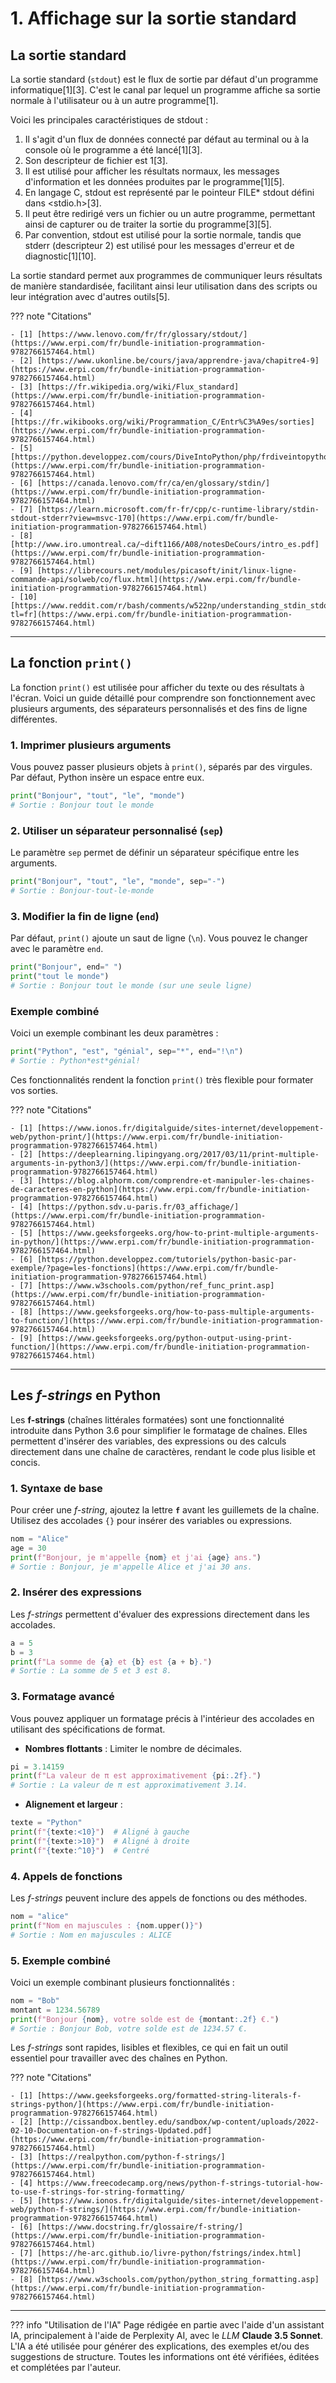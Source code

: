 # 1. Affichage sur la sortie standard

## La sortie standard

La sortie standard (`stdout`) est le flux de sortie par défaut d'un programme informatique[1][3]. C'est le canal par
lequel un programme affiche sa sortie normale à l'utilisateur ou à un autre programme[1].

Voici les principales caractéristiques de stdout :

1. Il s'agit d'un flux de données connecté par défaut au terminal ou à la console où le programme a été lancé[1][3].
2. Son descripteur de fichier est 1[3].
3. Il est utilisé pour afficher les résultats normaux, les messages d'information et les données produites par le
   programme[1][5].
4. En langage C, stdout est représenté par le pointeur FILE* stdout défini dans <stdio.h>[3].
5. Il peut être redirigé vers un fichier ou un autre programme, permettant ainsi de capturer ou de traiter la sortie du
   programme[3][5].
6. Par convention, stdout est utilisé pour la sortie normale, tandis que stderr (descripteur 2) est utilisé pour les
   messages d'erreur et de diagnostic[1][10].

La sortie standard permet aux programmes de communiquer leurs résultats de manière standardisée, facilitant ainsi leur
utilisation dans des scripts ou leur intégration avec d'autres outils[5].

??? note "Citations"

    - [1] [https://www.lenovo.com/fr/fr/glossary/stdout/](https://www.erpi.com/fr/bundle-initiation-programmation-9782766157464.html)
    - [2] [https://www.ukonline.be/cours/java/apprendre-java/chapitre4-9](https://www.erpi.com/fr/bundle-initiation-programmation-9782766157464.html)
    - [3] [https://fr.wikipedia.org/wiki/Flux_standard](https://www.erpi.com/fr/bundle-initiation-programmation-9782766157464.html)
    - [4] [https://fr.wikibooks.org/wiki/Programmation_C/Entr%C3%A9es/sorties](https://www.erpi.com/fr/bundle-initiation-programmation-9782766157464.html)
    - [5] [https://python.developpez.com/cours/DiveIntoPython/php/frdiveintopython/scripts_and_streams/stdin_stdout_stderr.php](https://www.erpi.com/fr/bundle-initiation-programmation-9782766157464.html)
    - [6] [https://canada.lenovo.com/fr/ca/en/glossary/stdin/](https://www.erpi.com/fr/bundle-initiation-programmation-9782766157464.html)
    - [7] [https://learn.microsoft.com/fr-fr/cpp/c-runtime-library/stdin-stdout-stderr?view=msvc-170](https://www.erpi.com/fr/bundle-initiation-programmation-9782766157464.html)
    - [8] [http://www.iro.umontreal.ca/~dift1166/A08/notesDeCours/intro_es.pdf](https://www.erpi.com/fr/bundle-initiation-programmation-9782766157464.html)
    - [9] [https://librecours.net/modules/picasoft/init/linux-ligne-commande-api/solweb/co/flux.html](https://www.erpi.com/fr/bundle-initiation-programmation-9782766157464.html)
    - [10] [https://www.reddit.com/r/bash/comments/w522np/understanding_stdin_stdout_and_stderr/?tl=fr](https://www.erpi.com/fr/bundle-initiation-programmation-9782766157464.html)


-------

## La fonction `print()`

La fonction `print()` est utilisée pour afficher du texte ou des résultats à l'écran. Voici un guide détaillé pour
comprendre son fonctionnement avec plusieurs arguments, des séparateurs personnalisés et des fins de ligne différentes.

### 1. Imprimer plusieurs arguments

Vous pouvez passer plusieurs objets à `print()`, séparés par des virgules. Par défaut, Python insère un espace entre
eux.

```python
print("Bonjour", "tout", "le", "monde")
# Sortie : Bonjour tout le monde
```

### 2. Utiliser un séparateur personnalisé (`sep`)

Le paramètre `sep` permet de définir un séparateur spécifique entre les arguments.

```python
print("Bonjour", "tout", "le", "monde", sep="-")
# Sortie : Bonjour-tout-le-monde
```

### 3. Modifier la fin de ligne (`end`)

Par défaut, `print()` ajoute un saut de ligne (`\n`). Vous pouvez le changer avec le paramètre `end`.

```python
print("Bonjour", end=" ")
print("tout le monde")
# Sortie : Bonjour tout le monde (sur une seule ligne)
```

### **Exemple combiné**

Voici un exemple combinant les deux paramètres :

```python
print("Python", "est", "génial", sep="*", end="!\n")
# Sortie : Python*est*génial!
```

Ces fonctionnalités rendent la fonction `print()` très flexible pour formater vos sorties.

??? note "Citations"

    - [1] [https://www.ionos.fr/digitalguide/sites-internet/developpement-web/python-print/](https://www.erpi.com/fr/bundle-initiation-programmation-9782766157464.html)
    - [2] [https://deeplearning.lipingyang.org/2017/03/11/print-multiple-arguments-in-python3/](https://www.erpi.com/fr/bundle-initiation-programmation-9782766157464.html)
    - [3] [https://blog.alphorm.com/comprendre-et-manipuler-les-chaines-de-caracteres-en-python](https://www.erpi.com/fr/bundle-initiation-programmation-9782766157464.html)
    - [4] [https://python.sdv.u-paris.fr/03_affichage/](https://www.erpi.com/fr/bundle-initiation-programmation-9782766157464.html)
    - [5] [https://www.geeksforgeeks.org/how-to-print-multiple-arguments-in-python/](https://www.erpi.com/fr/bundle-initiation-programmation-9782766157464.html)
    - [6] [https://python.developpez.com/tutoriels/python-basic-par-exemple/?page=les-fonctions](https://www.erpi.com/fr/bundle-initiation-programmation-9782766157464.html)
    - [7] [https://www.w3schools.com/python/ref_func_print.asp](https://www.erpi.com/fr/bundle-initiation-programmation-9782766157464.html)
    - [8] [https://www.geeksforgeeks.org/how-to-pass-multiple-arguments-to-function/](https://www.erpi.com/fr/bundle-initiation-programmation-9782766157464.html)
    - [9] [https://www.geeksforgeeks.org/python-output-using-print-function/](https://www.erpi.com/fr/bundle-initiation-programmation-9782766157464.html)


-------

## Les *f-strings* en Python

Les **f-strings** (chaînes littérales formatées) sont une fonctionnalité introduite dans Python 3.6 pour simplifier le
formatage de chaînes. Elles permettent d'insérer des variables, des expressions ou des calculs directement dans une
chaîne de caractères, rendant le code plus lisible et concis.


### 1. Syntaxe de base

Pour créer une *f-string*, ajoutez la lettre **`f`** avant les guillemets de la chaîne. Utilisez des accolades `{}` pour
insérer des variables ou expressions.

```python
nom = "Alice"
age = 30
print(f"Bonjour, je m'appelle {nom} et j'ai {age} ans.")
# Sortie : Bonjour, je m'appelle Alice et j'ai 30 ans.
```

### 2. Insérer des expressions

Les *f-strings* permettent d'évaluer des expressions directement dans les accolades.

```python
a = 5
b = 3
print(f"La somme de {a} et {b} est {a + b}.")
# Sortie : La somme de 5 et 3 est 8.
```


### 3. Formatage avancé

Vous pouvez appliquer un formatage précis à l'intérieur des accolades en utilisant des spécifications de format.

- **Nombres flottants** : Limiter le nombre de décimales.

```python
pi = 3.14159
print(f"La valeur de π est approximativement {pi:.2f}.")
# Sortie : La valeur de π est approximativement 3.14.
```

- **Alignement et largeur** :

```python
texte = "Python"
print(f"{texte:<10}")  # Aligné à gauche
print(f"{texte:>10}")  # Aligné à droite
print(f"{texte:^10}")  # Centré
```

### 4. Appels de fonctions

Les *f-strings* peuvent inclure des appels de fonctions ou des méthodes.

```python
nom = "alice"
print(f"Nom en majuscules : {nom.upper()}")
# Sortie : Nom en majuscules : ALICE
```

### 5. Exemple combiné

Voici un exemple combinant plusieurs fonctionnalités :

```python
nom = "Bob"
montant = 1234.56789
print(f"Bonjour {nom}, votre solde est de {montant:.2f} €.")
# Sortie : Bonjour Bob, votre solde est de 1234.57 €.
```

Les *f-strings* sont rapides, lisibles et flexibles, ce qui en fait un outil essentiel pour travailler avec des 
chaînes en Python.

??? note "Citations"

    - [1] [https://www.geeksforgeeks.org/formatted-string-literals-f-strings-python/](https://www.erpi.com/fr/bundle-initiation-programmation-9782766157464.html)
    - [2] [http://cissandbox.bentley.edu/sandbox/wp-content/uploads/2022-02-10-Documentation-on-f-strings-Updated.pdf](https://www.erpi.com/fr/bundle-initiation-programmation-9782766157464.html)
    - [3] [https://realpython.com/python-f-strings/](https://www.erpi.com/fr/bundle-initiation-programmation-9782766157464.html)
    - [4] https://www.freecodecamp.org/news/python-f-strings-tutorial-how-to-use-f-strings-for-string-formatting/
    - [5] [https://www.ionos.fr/digitalguide/sites-internet/developpement-web/python-f-strings/](https://www.erpi.com/fr/bundle-initiation-programmation-9782766157464.html)
    - [6] [https://www.docstring.fr/glossaire/f-string/](https://www.erpi.com/fr/bundle-initiation-programmation-9782766157464.html)
    - [7] [https://he-arc.github.io/livre-python/fstrings/index.html](https://www.erpi.com/fr/bundle-initiation-programmation-9782766157464.html)
    - [8] [https://www.w3schools.com/python/python_string_formatting.asp](https://www.erpi.com/fr/bundle-initiation-programmation-9782766157464.html)


-------

??? info "Utilisation de l'IA"
      Page rédigée en partie avec l'aide d'un assistant IA, principalement à l'aide de Perplexity AI, avec le *LLM*
      **Claude 3.5 Sonnet**. L'IA a été utilisée pour générer des explications, des exemples et/ou des suggestions de
      structure. Toutes les informations ont été vérifiées, éditées et complétées par l'auteur.